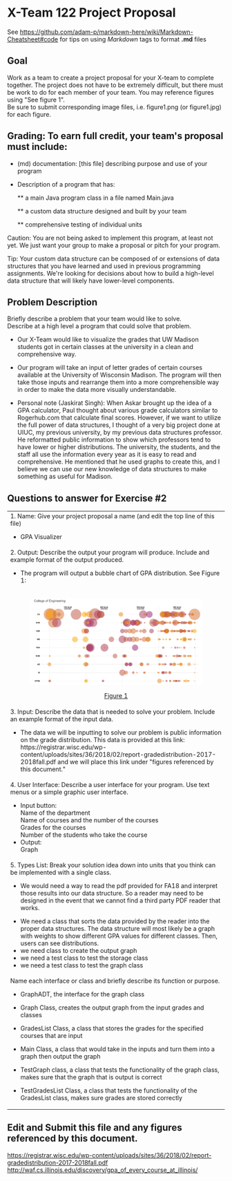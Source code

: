 # X-Team 122 Project Proposal

See https://github.com/adam-p/markdown-here/wiki/Markdown-Cheatsheet#code for tips on using *Markdown* tags to format __.md__ files

## Goal

Work as a team to create a project proposal for your X-team to complete together.
The project does not have to be extremely difficult,
but there must be work to do for each member of your team.
You may reference figures using "See figure 1".  
Be sure to submit corresponding image files, i.e. figure1.png (or figure1.jpg) for each figure.

## Grading: To earn full credit, your team's proposal must include:

* (md) documentation: [this file] describing purpose and use of your program

* Description of a program that has:

  ** a main Java program class in a file named Main.java
  
  ** a custom data structure designed and built by your team
  
  ** comprehensive testing of individual units
  
 Caution: You are not being asked to implement this program, at least not yet. 
 We just want your group to make a proposal or pitch for your program.
 
 Tip: Your custom data structure can be composed of or extensions of data structures that you have learned and used in previous programming assignments.  We're looking for decisions about how to build a high-level data structure that will likely have lower-level components.

## Problem Description

Briefly describe a problem that your team would like to solve.  
Describe at a high level a program that could solve that problem.

- Our X-Team would like to visualize the grades that UW Madison students got in certain classes at the university in a clean and comprehensive way.

- Our program will take an input of letter grades of certain courses available at the University of Wisconsin Madison. The program will then take those inputs and rearrange them into a more comprehensible way in order to make the data more visually understandable. 

- Personal note (Jaskirat Singh): When Askar brought up the idea of a GPA calculator, Paul thought about various grade calculators similar to Rogerhub.com that calculate final scores. However, if we want to utilize the full power of data structures, I thought of a very big project done at UIUC, my previous university, by my previous data structures professor. He reformatted public information to show which professors tend to have lower or higher distributions. The university, the students, and the staff all use the information every year as it is easy to read and comprehensive. He mentioned that he used graphs to create this, and I believe we can use our new knowledge of data structures to make something as useful for Madison. 

## Questions to answer for Exercise #2


<table>
 <tr>
   <td>1. Name: Give your project proposal a name (and edit the top line of this file)
  <ul><li> GPA Visualizer</li></ul>
  </td>
  </tr>
  <tr>
    <td>2. Output: Describe the output your program will produce.  Include and example format of the output produced.
   <ul><li> The program will output a bubble chart of GPA distribution. See Figure 1:</li></ul>
   </td>
  </tr>
 <tr>
  <td> <p align="center"><img src="Images/OutputExample.png" height="200" width="400"><p align="center"><u>Figure 1</u></p> </td>
    <tr>
    <td>3. Input: Describe the data that is needed to solve your problem. Include an example format of the input data.
 <ul><li> The data we will be inputting to solve our problem is public information on the grade distribution. 
   This data is provided at this link: https://registrar.wisc.edu/wp-content/uploads/sites/36/2018/02/report-gradedistribution-2017-2018fall.pdf and we will place this link under "figures referenced by this document." </li></ul>
 </td>
  </tr>
    <tr>
    <td>4. User Interface: Describe a user interface for your program.  Use text menus or a simple graphic user interface.
 <ul>    
  
<li>Input button:</li>
Name of the department<br>
Name of courses and the number of the courses<br>
Grades for the courses<br>
Number of the students who take the course
<li>Output:</li>
Graph
</ul>
 </td>
  </tr>
    <tr>
    <td>5. Types List: Break your solution idea down into units that you think can be implemented with a single class.
 <ul><li> We would need a way to read the pdf provided for FA18 and interpret those results into our data structure. So a reader may need to be designed in the event that we cannot find a third party PDF reader that works. </li></ul>
 <ul><li> We need a class that sorts the data provided by the reader into the proper data structures. The data structure will most likely be a graph with weights to show different GPA values for different classes. Then, users can see distributions.  </li> <li> we need class to create the output graph</li> 
<li> we need a test class to test the storage class</li> 
<li> we need a test class to test the graph class</li> 
     </ul>
 </td>
  </tr>
    <tr>
    <td>Name each interface or class and briefly describe its function or purpose.
     <ul><li> GraphADT, the interface for the graph class</li></ul>
     <ul><li> Graph Class, creates the output graph from the input grades and classes</li></ul>
     <ul><li> GradesList Class, a class that stores the grades for the specified courses that are input</li></ul>
     <ul><li> Main Class, a class that would take in the inputs and turn them into a graph then output the graph</li></ul>
     <ul><li> TestGraph class, a class that tests the functionality of the graph class, makes sure that the graph that is output is correct</li></ul>
     <ul><li> TestGradesList Class, a class that tests the functionality of the GradesList class, makes sure grades are stored correctly</li></ul>
     
 </td>
  </tr>
</table>

## Edit and Submit this file and any figures referenced by this document.
https://registrar.wisc.edu/wp-content/uploads/sites/36/2018/02/report-gradedistribution-2017-2018fall.pdf
http://waf.cs.illinois.edu/discovery/gpa_of_every_course_at_illinois/
